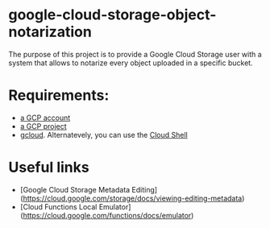 # google-cloud-storage-object-notarization

The purpose of this project is to provide a Google Cloud Storage user with a system that allows to notarize every object uploaded in a specific bucket.

# Requirements:
- [a GCP account](https://cloud.google.com/free/)
- [a GCP project](https://cloud.google.com/resource-manager/docs/creating-managing-projects#creating_a_project)
- [gcloud](https://cloud.google.com/sdk/downloads). Alternatevely, you can use the [Cloud Shell](https://cloud.google.com/shell/docs/starting-cloud-shell)

# Useful links
- [Google Cloud Storage Metadata Editing] (https://cloud.google.com/storage/docs/viewing-editing-metadata)
- [Cloud Functions Local Emulator] (https://cloud.google.com/functions/docs/emulator)
